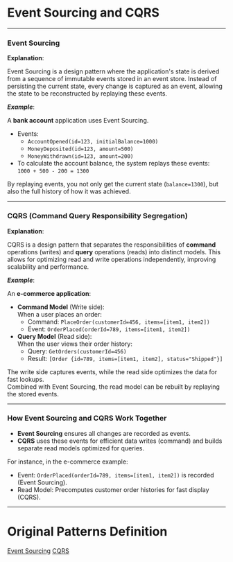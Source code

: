 # Event Sourcing and CQRS

---
### Event Sourcing  

**Explanation**:

Event Sourcing is a design pattern where the application's state is derived from a sequence of immutable events stored in an event store. Instead of persisting the current state, every change is captured as an event, allowing the state to be reconstructed by replaying these events.  

***Example***:

A **bank account** application uses Event Sourcing.  
- Events:  
  - `AccountOpened(id=123, initialBalance=1000)`  
  - `MoneyDeposited(id=123, amount=500)`  
  - `MoneyWithdrawn(id=123, amount=200)`  
- To calculate the account balance, the system replays these events:  
  `1000 + 500 - 200 = 1300`  

By replaying events, you not only get the current state (`balance=1300`), but also the full history of how it was achieved.  

---

### CQRS (Command Query Responsibility Segregation)  

**Explanation**:

CQRS is a design pattern that separates the responsibilities of **command** operations (writes) and **query** operations (reads) into distinct models. This allows for optimizing read and write operations independently, improving scalability and performance.  

***Example***:

An **e-commerce application**:  
- **Command Model** (Write side):  
  When a user places an order:  
  - Command: `PlaceOrder(customerId=456, items=[item1, item2])`  
  - Event: `OrderPlaced(orderId=789, items=[item1, item2])`  
- **Query Model** (Read side):  
  When the user views their order history:  
  - Query: `GetOrders(customerId=456)`  
  - Result: `[Order {id=789, items=[item1, item2], status="Shipped"}]`  

The write side captures events, while the read side optimizes the data for fast lookups.  
Combined with Event Sourcing, the read model can be rebuilt by replaying the stored events.  

---

### **How Event Sourcing and CQRS Work Together**  
- **Event Sourcing** ensures all changes are recorded as events.  
- **CQRS** uses these events for efficient data writes (command) and builds separate read models optimized for queries.  

For instance, in the e-commerce example:  
- Event: `OrderPlaced(orderId=789, items=[item1, item2])` is recorded (Event Sourcing).  
- Read Model: Precomputes customer order histories for fast display (CQRS).

---

# Original Patterns Definition

[Event Sourcing](https://microservices.io/patterns/data/event-sourcing.html)
[CQRS](https://microservices.io/patterns/data/cqrs.html)